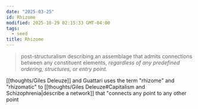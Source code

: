 ```yaml
---
date: "2025-03-25"
id: Rhizome
modified: 2025-10-29 02:15:33 GMT-04:00
tags:
  - seed
title: Rhizome
---
```


> post-structuralism describing an assemblage that admits connections between any constituent elements, _regardless of any predefined ordering, structures, or entry point._

[[thoughts/Giles Deleuze]] and Guattari uses the term "rhizome" and "rhizomatic" to [[thoughts/Giles Deleuze#Capitalism and Schizophrenia|describe a network]] that "connects any point to any other point
